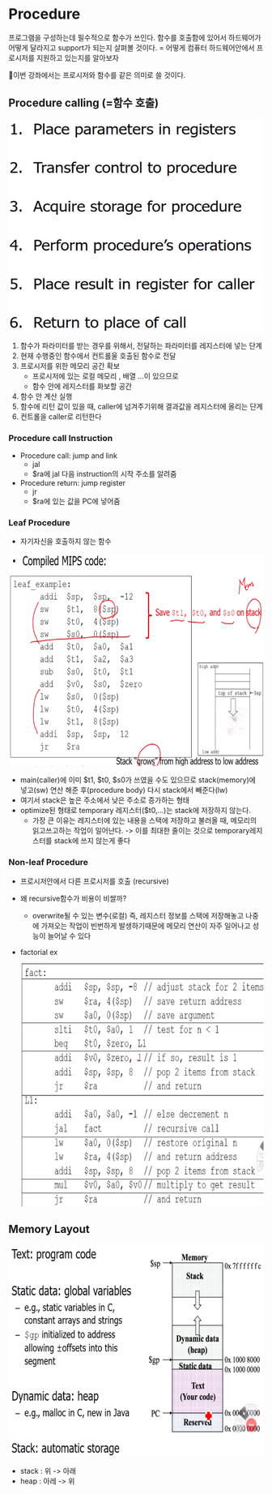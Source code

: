 # Procedure

프로그램을 구성하는데 필수적으로 함수가 쓰인다. 함수를 호출함에 있어서 하드웨어가 어떻게 달라지고 support가 되는지 살펴볼 것이다.
= 어떻게 컴퓨터 하드웨어안에서 프로시저를 지원하고 있는지를 알아보자

📌이번 강좌에서는 프로시저와 함수를 같은 의미로 쓸 것이다.
## Procedure calling (=함수 호출)
<img src="../img/ProcedureCalling.png" alt="ProcedureCalling" width="500" height="420">

1. 함수가 파라미터를 받는 경우를 위해서, 전달하는 파라미터를 레지스터에 넣는 단계
2. 현재 수행중인 함수에서 컨트롤울 호출된 함수로 전달
3. 프로시저를 위한 메모리 공간 확보
    - 프로시저에 있는 로컬 메모리 , 배열 ...이 있으므로
    - 함수 안에 레지스터를 화보할 공간
4. 함수 안 계산 실행
5. 함수에 리턴 값이 있을 때, caller에 넘겨주기위해 결과값을 레지스터에 올리는 단계
6. 컨트롤을 caller로 리턴한다


### Procedure call Instruction
- Procedure call: jump and link
    - jal
    - $ra에 jal 다음 instruction의 시작 주소를 알려줌
- Procedure return: jump register
    - jr
    - $ra에 있는 값을 PC에 넣어줌

### Leaf Procedure
- 자기자신을 호출하지 않는 함수

<img src="../img/leafEx.png" alt="leafEx" width="700" height="420">

- main(caller)에 이미 $t1, $t0, $s0가 쓰였을 수도 있으므로 stack(memory)에 넣고(sw) 연산 해준 후(procedure body) 다시 stack에서 빼준다(lw)
- 여기서 stack은 높은 주소에서 낮은 주소로 증가하는 형태
- optimize된 형태로 temporary 레지스터($t0,...)는 stack에 저장하지 않는다.
    - 가장 큰 이유는 레지스터에 있는 내용을 스택에 저장하고 불러올 때, 메모리의 읽고쓰고하는 작업이 일어난다. -> 이를 최대한 줄이는 것으로 temporary레지스터를 stack에 쓰지 않는게 좋다 

### Non-leaf Procedure
- 프로시저안에서 다른 프로시저를 호출 (recursive)
- 왜 recursive함수가 비용이 비쌀까?
    - overwrite될 수 있는 변수(로컬) 즉, 레지스터 정보를 스택에 저장해놓고 나중에 가져오는 작업이 빈번하게 발생하기때문에 메모리 연산이 자주 일어나고 성능이 늘어날 수 있다
- factorial ex

    <img src="../img/factorial.png" alt="ProcedureCalling" width="700" height="480">

## Memory Layout
<img src="../img/memoryLayout.png" alt="leafEx" width="700" height="420">

- stack : 위 -> 아래
- heap : 아레 -> 위